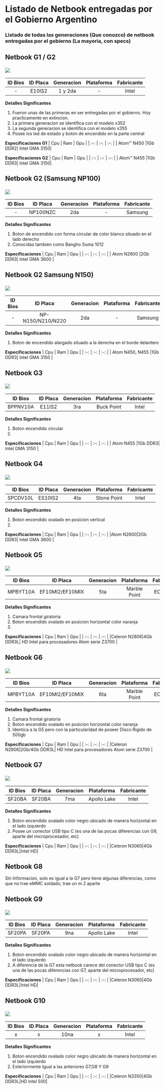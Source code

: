 
# Listado de Netbook entregadas por el Gobierno Argentino

### Listado de todas las generaciones (Que conozco) de netbook entregadas por el gobierno (La mayoria, con specs)

## Netbook G1 / G2
### ![](https://www.fontana.com.ar/wp-content/uploads/2019/04/e10i2_g2_x355.jpg)

| ID Bios | ID Placa | Generacion | Plataforma | Fabricante
| :-: | :-: | :-: | :-: | :-: |
|-|E10IS2|1 y 2da|-|Intel|

**Detalles Significantes**

1. Fueron unas de las primeras en ser entregadas por el gobierno. Hoy practicamente en extincion.
1. La primera generacion se identifica con el modelo x352
1. La segunda generacion se identifica con el modelo x355
1. Posee los led de estado y botón de encendido en la parte central

**Especificaciones G1**
| Cpu | Ram | Gpu | 
| :-: | :-: | :-: | 
| Atom™ N450 |1Gb DDR2| Intel GMA 3150|

**Especificaciones G2**
| Cpu | Ram | Gpu | 
| :-: | :-: | :-: | 
| Atom™ N455 |1Gb DDR3| Intel GMA 3150|

## Netbook G2 (Samsung NP100)
### ![](https://www.fontana.com.ar/wp-content/uploads/2019/04/np100nzc.png)
| ID Bios | ID Placa | Generacion | Plataforma | Fabricante
| :-: | :-: | :-: | :-: | :-: |
|-|NP100NZC|2da|-|Samsung|

**Detalles Significantes**
1. Boton de encendido con forma circular de color blanco situado en el lado derecho
1. Conocidas tambien como Bangho Suma 1012

**Especificaciones**
| Cpu | Ram | Gpu | 
| :-: | :-: | :-: | 
| Atom N2600 |2Gb DDR3| Intel GMA 3600 |

## Netbook G2 Samsung N150)
### ![](https://www.fontana.com.ar/wp-content/uploads/2019/04/Samsung-N150-1-300x225.jpg)

| ID Bios | ID Placa | Generacion | Plataforma | Fabricante
| :-: | :-: | :-: | :-: | :-: |
|-|	NP-N150/N210/N220|2da|-|Samsung|

**Detalles Significantes**
1. Boton de encendido alargado situado a la derecha en el borde delantero

**Especificaciones**
| Cpu | Ram | Gpu | 
| :-: | :-: | :-: | 
| Atom N450, N455 |1Gb DDR3| Intel GMA 3150 |

## Netbook G3

### ![](https://www.fontana.com.ar/wp-content/uploads/2019/04/g3-300x296.jpg)
| ID Bios | ID Placa | Generacion | Plataforma | Fabricante
| :-: | :-: | :-: | :-: | :-: |
|BPPNV10A|E11IS2|3ra|Buck Point|Intel

**Detalles Significantes**
1. Boton encendido circular
2. 
**Especificaciones**
| Cpu | Ram | Gpu | 
| :-: | :-: | :-: | 
| Atom N455 |1Gb DDR3| Intel GMA 3150 |

## Netbook G4
### ![](https://www.fontana.com.ar/wp-content/uploads/2019/04/g4.jpg)
| ID Bios | ID Placa | Generacion | Plataforma | Fabricante
| :-: | :-: | :-: | :-: | :-: |
|SPCDV10L|ES10IS2|4ta|Stone Point|Intel

**Detalles Significantes**
1. Boton encendido ovalado en posicion vertical
2. 
**Especificaciones**
| Cpu | Ram | Gpu | 
| :-: | :-: | :-: | 
|Atom  N2600|2Gb DDR3| Intel GMA 3600 |


## Netbook G5
### ![](https://www.fontana.com.ar/wp-content/uploads/2016/07/IMG-20160430-WA0002.jpg)
| ID Bios | ID Placa | Generacion | Plataforma | Fabricante
| :-: | :-: | :-: | :-: | :-: |
|MPBYT10A|EF10MI2/EF10MIX|5ta|Marble Point|ECS /Intel

**Detalles Significantes**
1. Camara frontal giratoria
1. Boton encendido ovalado en posicion horizontal color naranja
2. 
**Especificaciones**
| Cpu | Ram | Gpu | 
| :-: | :-: | :-: | 
|Celeron  N2806|4Gb DDR3L| HD Intel para procesadores Atom serie Z3700 |

## Netbook G6
### ![](https://www.fontana.com.ar/wp-content/uploads/2016/07/IMG-20160430-WA0002.jpg)
| ID Bios | ID Placa | Generacion | Plataforma | Fabricante
| :-: | :-: | :-: | :-: | :-: |
|MPBYT10A|EF10MI2/EF10MIX|6ta|Marble Point|ECS /Intel

**Detalles Significantes**
1. Camara frontal giratoria
1. Boton encendido ovalado en posicion horizontal color naranja
1. Identica a la G5 pero con la particularidad de poseer Disco Rigido de 500gb

**Especificaciones**
| Cpu | Ram | Gpu | 
| :-: | :-: | :-: | 
|Celeron  N2806|2Gb/4Gb DDR3L| HD Intel para procesadores Atom serie Z3700 |

## Netbook G7
### ![](https://www.fontana.com.ar/wp-content/uploads/2019/04/netg7.jpg)
| ID Bios | ID Placa | Generacion | Plataforma | Fabricante
| :-: | :-: | :-: | :-: | :-: |
|SF20BA|SF20BA|7ma|Apollo Lake|Intel

**Detalles Significantes**
1. Boton encendido ovalado color negro ubicado de manera horizontal en el lado izquierdo
1. Posee un conector USB tipo C (es una de las pocas diferencias con G9, aparte del microprocesador, etc)

**Especificaciones**
| Cpu | Ram | Gpu | 
| :-: | :-: | :-: | 
|Celeron N3060|4Gb DDR3L|Intel HD|

## Netbook G8
 Sin Informacion, solo es igual a la G7 pero tiene algunas diferencias, como que no trae eMMC soldado, trae un m.2 aparte

## Netbook G9
### ![](https://www.fontana.com.ar/wp-content/uploads/2019/04/SF20PA.png)
| ID Bios | ID Placa | Generacion | Plataforma | Fabricante
| :-: | :-: | :-: | :-: | :-: |
|SF20PA|SF20PA|9na|Apollo Lake|Intel

**Detalles Significantes**
1. Boton encendido ovalado color negro ubicado de manera horizontal en el lado izquierdo
1. A diferencia de la G7 esta netbook carece del conector USB tipo C (es una de las pocas diferencias con G7, aparte del microprocesador, etc)

**Especificaciones**
| Cpu | Ram | Gpu | 
| :-: | :-: | :-: | 
|Celeron N3060|4Gb DDR3L|Intel HD|

## Netbook G10
### ![](https://www.fontana.com.ar/wp-content/uploads/2019/04/SF20PA.png)
| ID Bios | ID Placa | Generacion | Plataforma | Fabricante
| :-: | :-: | :-: | :-: | :-: |
|x|x|10na|x|Intel

**Detalles Significantes**
1. Boton encendido ovalado color negro ubicado de manera horizontal en el lado izquierdo
1. Exteriormente Igual a las anteriores G7,G8 Y G9
   
**Especificaciones**
| Cpu | Ram | Gpu | 
| :-: | :-: | :-: | 
|Celeron N3350|4Gb DDR3L|HD Intel 500|
